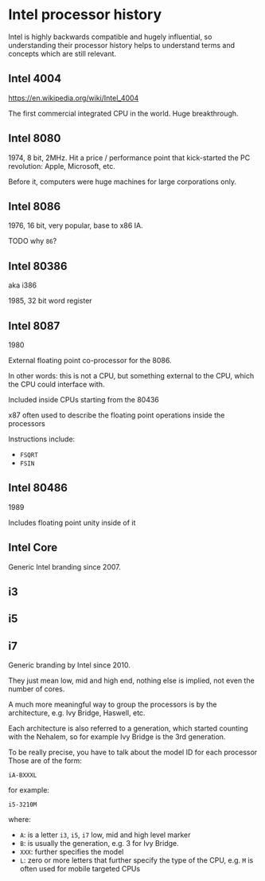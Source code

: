 # Intel processor history

Intel is highly backwards compatible and hugely influential, so understanding their processor history helps to understand terms and concepts which are still relevant.

## Intel 4004

<https://en.wikipedia.org/wiki/Intel_4004>

The first commercial integrated CPU in the world. Huge breakthrough.

## Intel 8080

1974, 8 bit, 2MHz. Hit a price / performance point that kick-started the PC revolution: Apple, Microsoft, etc.

Before it, computers were huge machines for large corporations only.

## Intel 8086

1976, 16 bit, very popular, base to x86 IA.

TODO why `86`?

## Intel 80386

aka i386

1985, 32 bit word register

## Intel 8087

1980

External floating point co-processor for the 8086.

In other words: this is not a CPU, but something external to the CPU, which the CPU could interface with.

Included inside CPUs starting from the 80436

x87 often used to describe the floating point operations inside the processors

Instructions include:

- `FSQRT`
- `FSIN`

## Intel 80486

1989

Includes floating point unity inside of it

## Intel Core

Generic Intel branding since 2007.

## i3

## i5

## i7

Generic branding by Intel since 2010.

They just mean low, mid and high end, nothing else is implied, not even the number of cores.

A much more meaningful way to group the processors is by the architecture, e.g. Ivy Bridge, Haswell, etc.

Each architecture is also referred to a generation, which started counting with the Nehalem, so for example Ivy Bridge is the 3rd generation.

To be really precise, you have to talk about the model ID for each processor Those are of the form:

    iA-BXXXL

for example:

    i5-3210M

where:

- `A`: is a letter `i3`, `i5`, `i7` low, mid and high level marker
- `B`: is usually the generation, e.g. 3 for Ivy Bridge.
- `XXX`: further specifies the model
- `L`: zero or more letters that further specify the type of the CPU, e.g. `M` is often used for mobile targeted CPUs
